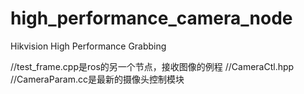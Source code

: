 # high_performance_camera_node
Hikvision High Performance Grabbing

//test_frame.cpp是ros的另一个节点，接收图像的例程
//CameraCtl.hpp
//CameraParam.cc是最新的摄像头控制模块
